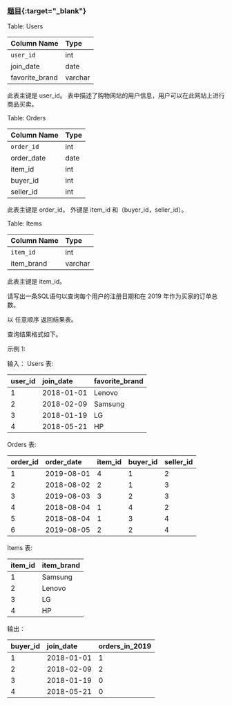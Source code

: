 ### [题目](https://leetcode-cn.co/problems/market-analysis-i/){:target="_blank"}

Table: Users

| Column Name    | Type    |
|:---------------|:--------|
| `user_id`      | int     |
| join_date      | date    |
| favorite_brand | varchar |

此表主键是 user_id。
表中描述了购物网站的用户信息，用户可以在此网站上进行商品买卖。


Table: Orders

| Column Name | Type |
|:------------|:-----|
| `order_id`  | int  |
| order_date  | date |
| item_id     | int  |
| buyer_id    | int  |
| seller_id   | int  |

此表主键是 order_id。
外键是 item_id 和（buyer_id，seller_id）。


Table: Items

| Column Name | Type    |
|:------------|:--------|
| `item_id`   | int     |
| item_brand  | varchar |

此表主键是 item_id。


请写出一条SQL语句以查询每个用户的注册日期和在 2019 年作为买家的订单总数。

以 任意顺序 返回结果表。

查询结果格式如下。



示例 1:

输入：
Users 表:

| user_id | join_date  | favorite_brand |
|:--------|:-----------|:---------------|
| 1       | 2018-01-01 | Lenovo         |
| 2       | 2018-02-09 | Samsung        |
| 3       | 2018-01-19 | LG             |
| 4       | 2018-05-21 | HP             |

Orders 表:

| order_id | order_date | item_id | buyer_id | seller_id |
|:---------|:-----------|:--------|:---------|:----------|
| 1        | 2019-08-01 | 4       | 1        | 2         |
| 2        | 2018-08-02 | 2       | 1        | 3         |
| 3        | 2019-08-03 | 3       | 2        | 3         |
| 4        | 2018-08-04 | 1       | 4        | 2         |
| 5        | 2018-08-04 | 1       | 3        | 4         |
| 6        | 2019-08-05 | 2       | 2        | 4         |

Items 表:

| item_id | item_brand |
|:--------|:-----------|
| 1       | Samsung    |
| 2       | Lenovo     |
| 3       | LG         |
| 4       | HP         |

输出：

| buyer_id | join_date  | orders_in_2019 |
|:---------|:-----------|:---------------|
| 1        | 2018-01-01 | 1              |
| 2        | 2018-02-09 | 2              |
| 3        | 2018-01-19 | 0              |
| 4        | 2018-05-21 | 0              |
